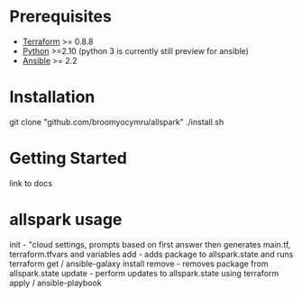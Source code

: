 # Prerequisites
* [Terraform](https://www.terraform.io/downloads.html) >= 0.8.8
* [Python](https://www.python.org/) >=2.10 (python 3 is currently still preview for ansible)
* [Ansible](http://docs.ansible.com/ansible/intro_installation.html#latest-releases-via-pip) >= 2.2


# Installation
git clone "github.com/broomyocymru/allspark"
./install.sh

# Getting Started
link to docs


# allspark usage
init - "cloud settings, prompts based on first answer then generates main.tf, terraform.tfvars and variables
add <package> <name> - adds package to allspark.state and runs terraform get / ansible-galaxy install
remove <package> <name> - removes package from allspark.state
update - perform updates to allspark.state using terraform apply / ansible-playbook

